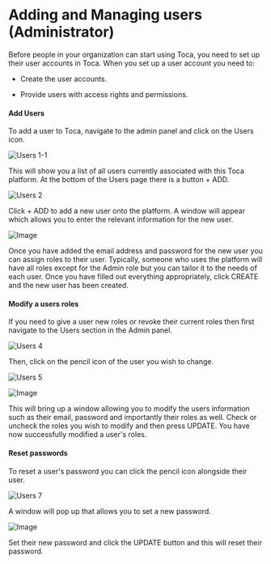 
# Adding and Managing users (Administrator)



 
Before people in your organization can start using Toca, you need to set up their user accounts in Toca. When you set up a user account you need to:


- Create the user accounts.


- Provide users with access rights and permissions.


#### Add Users

To add a user to Toca, navigate to the admin panel and click on the Users icon.

![Users 1-1](https://docs.toca.io/hs-fs/hubfs/Users%201-1.png?width=602&name=Users%201-1.png) 

This will show you a list of all users currently associated with this Toca platform. At the bottom of the Users page there is a button + ADD.

![Users 2](https://docs.toca.io/hs-fs/hubfs/Users%202.png?width=602&name=Users%202.png) 

Click + ADD to add a new user onto the platform. A window will appear which allows you to enter the relevant information for the new user.

![Image](https://lh5.googleusercontent.com/TdY9sbf0Bb1yvm083rgCpWDf61NSZSizKKxDLHx-EXGdK0WI0ZI8v_aQ-JxOivsOnkdW93DxFRQusyt4R82M1m-Nhu3cejiFemTQlUvIOAr5enEl2fIxfyprUjnTjCWjjJsUSdKv) 

Once you have added the email address and password for the new user you can assign roles to their user.
Typically, someone who uses the platform will have all roles except for the Admin role but you can tailor it to the needs of each user.
Once you have filled out everything appropriately, click CREATE and the new user has been created.

#### Modify a users roles

If you need to give a user new roles or revoke their current roles then first navigate to the Users section in the Admin panel.

![Users 4](https://docs.toca.io/hs-fs/hubfs/Users%204.png?width=602&name=Users%204.png) 

Then, click on the pencil icon of the user you wish to change.

![Users 5](https://docs.toca.io/hs-fs/hubfs/Users%205.png?width=602&name=Users%205.png) 

 

![Image](https://lh3.googleusercontent.com/uVC69Y7wR6sYVlnGiFKkWk71G_tg3gOeDItvu-EuhtpuUaQk3sUnDQ5pmoLKnN0hw9GT3Ps-XrJaynUWFQP-2nCAvfYaYeDjArn46GyeFmocB6VGWCduQvaF4jOD606K02aFNRpl) 

This will bring up a window allowing you to modify the users information such as their email, password and importantly their roles as well.
Check or uncheck the roles you wish to modify and then press UPDATE.
You have now successfully modified a user\'s roles.

#### Reset passwords

To reset a user\'s password you can click the pencil icon alongside their user.

![Users 7](https://docs.toca.io/hs-fs/hubfs/Users%207.png?width=602&name=Users%207.png) 

A window will pop up that allows you to set a new password.

![Image](https://lh5.googleusercontent.com/A2jZ8Ey5J1EMYK38IkXuHdGvUg-R_e0mYnInKWEpP5V4gJba_B5Hlfg-ExfXUQzz3tEVvOdNuInMMvioVuVbBBSVZDQJK3gUd7uAgP8KyX0vTo77j1cscHE9dvJWx7ysKTBcW7WT) 

Set their new password and click the UPDATE button and this will reset their password.
 
